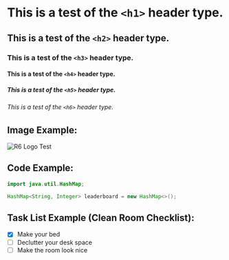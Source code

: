 # This is a test of the `<h1>` header type.
## This is a test of the `<h2>` header type.
### This is a test of the `<h3>` header type.
#### This is a test of the `<h4>` header type.
##### This is a test of the `<h5>` header type.
###### This is a test of the `<h6>` header type.

## Image Example:
![R6 Logo Test](https://cdn.freebiesupply.com/logos/thumbs/2x/rainbow-six-siege-logo-logo.png)

## Code Example:
``` java
import java.util.HashMap;

HashMap<String, Integer> leaderboard = new HashMap<>();
```

## Task List Example (Clean Room Checklist):
- [x] Make your bed
- [ ] Declutter your desk space
- [ ] Make the room look nice
